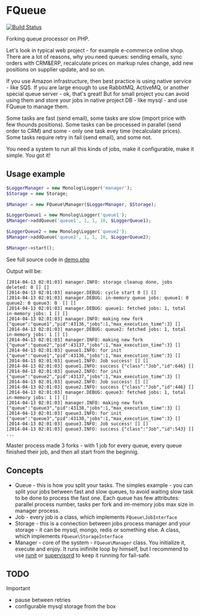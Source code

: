 # FQueue

[![Build Status](https://travis-ci.org/caseycs/fqueue.svg?branch=master)](https://travis-ci.org/caseycs/fqueue)

Forking queue processor on PHP.

Let's look in typical web project - for example e-commerce online shop. There are a lot of reasons,
why you need queues: sending emails, sync orders with CRM&ERP, recalculate prices on markup rules change,
add new positions on supplier update, and so on.

If you use Amazon infrastructure, then best practice is using native service - like SQS. If you are large enough
to use RabbitMQ, ActiveMQ, or another special queue server - ok, that's great! But for small project you can avoid
using them and store your jobs in native project DB - like mysql - and use FQueue to manage them.

Some tasks are fast (send email), some tasks are slow (import price with few thounds positions).
Some tasks can be processed in parallel (send order to CRM) and some - only one task evey time (recalculate prices).
Some tasks require retry in fail (send email), and some not.

You need a system to run all this kinds of jobs, make it configurable, make it simple. You got it!

## Usage example

```php
$LoggerManager = new Monolog\Logger('manager');
$Storage = new Storage;

$Manager = new FQueue\Manager($LoggerManager, $Storage);

$LoggerQueue1 = new Monolog\Logger('queue1');
$Manager->addQueue('queue1', 1, 1, 10, $LoggerQueue1);

$LoggerQueue2 = new Monolog\Logger('queue2');
$Manager->addQueue('queue2', 1, 1, 10, $LoggerQueue2);

$Manager->start();
```

See full source code in [demo.php](demo.php)

Output will be:

```
[2014-04-13 02:01:03] manager.INFO: storage cleanup done, jobs deleted: 0 [] []
[2014-04-13 02:01:03] manager.DEBUG: cycle start 0 [] []
[2014-04-13 02:01:03] manager.DEBUG: in-memory queue jobs: queue1: 0 queue2: 0 queue3: 0  [] []
[2014-04-13 02:01:03] manager.DEBUG: queue1: fetched jobs: 1, total in-memory jobs: 1 [] []
[2014-04-13 02:01:03] manager.INFO: making new fork {"queue":"queue1","pid":43136,"jobs":1,"max_execution_time":3} []
[2014-04-13 02:01:03] manager.DEBUG: queue2: fetched jobs: 1, total in-memory jobs: 1 [] []
[2014-04-13 02:01:03] manager.INFO: making new fork {"queue":"queue2","pid":43137,"jobs":1,"max_execution_time":3} []
[2014-04-13 02:01:03] queue1.INFO: for init {"queue":"queue1","pid":43136,"jobs":1,"max_execution_time":3} []
[2014-04-13 02:01:03] queue1.INFO: Job success! [] []
[2014-04-13 02:01:03] queue1.INFO: success {"class":"Job","id":646} []
[2014-04-13 02:01:03] queue2.INFO: for init {"queue":"queue2","pid":43137,"jobs":1,"max_execution_time":3} []
[2014-04-13 02:01:03] queue2.INFO: Job success! [] []
[2014-04-13 02:01:03] queue2.INFO: success {"class":"Job","id":446} []
[2014-04-13 02:01:03] manager.DEBUG: queue3: fetched jobs: 1, total in-memory jobs: 1 [] []
[2014-04-13 02:01:03] manager.INFO: making new fork {"queue":"queue3","pid":43138,"jobs":1,"max_execution_time":3} []
[2014-04-13 02:01:03] queue3.INFO: for init {"queue":"queue3","pid":43138,"jobs":1,"max_execution_time":3} []
[2014-04-13 02:01:03] queue3.INFO: Job success! [] []
[2014-04-13 02:01:03] queue3.INFO: success {"class":"Job","id":543} []
...
```

Master process made 3 forks - with 1 job for every queue, every queue finished their job,
and then all start from the beginnig.

## Concepts

 * Queue - this is how you split your tasks. The simples example - you can split your jobs between fast and slow queues, to avoid waiting slow task to be done to process the fast one. Each queue has few attributes: parallel process number, tasks per fork and im-memory jobs max size in manager process.
 * Job - every job is a class, which implements `FQueue\JobInterface`
 * Storage - this is a connection between jobs process manager and your storage - it can be mysql, mongo, redis or something else. A class, which implements `FQueue\StorageInterface`
 * Manager - core of the system - `FQueue\Manager` class. You initialize it, execute and enjoy. It runs inifinite loop by himself, but I recommend to use [runit](http://smarden.org/runit/) or [supervisord](http://supervisord.org/) to keep it running for fail-safe.

## TODO

Important

 * pause between retries
 * configurable mysql storage from the box
